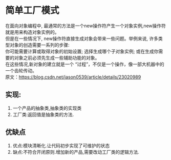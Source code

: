 # 简单工厂模式
在面向对象编程中, 最通常的方法是一个new操作符产生一个对象实例,new操作符就是用来构造对象实例的。  
但是在一些情况下, new操作符直接生成对象会带来一些问题。举例来说, 许多类型对象的创造需要一系列的步骤:  
你可能需要计算或取得对象的初始设置; 选择生成哪个子对象实例; 或在生成你需要的对象之前必须先生成一些辅助功能的对象。  
在这些情况,新对象的建立就是一个 “过程”，不仅是一个操作，像一部大机器中的一个齿轮传动。  
原文：https://blog.csdn.net/jason0539/article/details/23020989
## 实现:
1. 一个产品的抽象类,抽象类的实现类  
2. 工厂类:返回值是抽象类的方法.  
## 优缺点
1. 优点:模块清晰化.让代码初步实现了可维护的状态  
2. 缺点:不符合开闭原则.增加新的产品,需要改动工厂类的逻辑方法.
